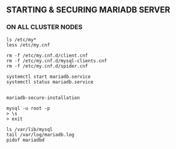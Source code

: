 ## STARTING & SECURING MARIADB SERVER

### ON ALL CLUSTER NODES
```
ls /etc/my*
less /etc/my.cnf

rm -f /etc/my.cnf.d/client.cnf 
rm -f /etc/my.cnf.d/mysql-clients.cnf
rm -f /etc/my.cnf.d/spider.cnf

systemctl start mariadb.service
systemctl status mariadb.service


mariadb-secure-installation

mysql -u root -p
> \s
> exit

ls /var/lib/mysql
tail /var/log/mariadb.log 
pidof mariadbd
```
